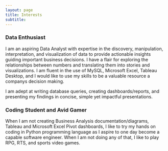 ```yaml
---
layout: page
title: Interests
subtitle: 
---
```

### Data Enthusiast

I am an aspiring Data Analyst with expertise in the discovery, manipulation, interpretation, and visualization of data to provide actionable insights guiding important business decisions. I have a flair for exploring the relationships between numbers and translating them into stories and visualizations. I am fluent in the use of MySQL, Microsoft Excel, Tableau Desktop, and I would like to use my skills to be a valuable resource a companys decision making.

I am adept at writing database queries, creating dashboards/reports, and presenting my findings in concise, simple yet impactful presentations.

### Coding Student and Avid Gamer

When I am not creating Business Analysis documentation/diagrams, Tableau and Microsoft Excel Pivot dashboards, I like to try my hands on coding in Python programming language as I aspire to one day become a capable software engineer. When I am not doing any of that, I like to play RPG, RTS, and sports video games.





